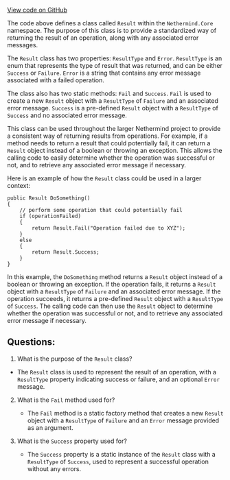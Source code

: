 [View code on GitHub](https://github.com/NethermindEth/nethermind/src/Nethermind/Nethermind.Core/Result.cs)

The code above defines a class called `Result` within the `Nethermind.Core` namespace. The purpose of this class is to provide a standardized way of returning the result of an operation, along with any associated error messages. 

The `Result` class has two properties: `ResultType` and `Error`. `ResultType` is an enum that represents the type of result that was returned, and can be either `Success` or `Failure`. `Error` is a string that contains any error message associated with a failed operation. 

The class also has two static methods: `Fail` and `Success`. `Fail` is used to create a new `Result` object with a `ResultType` of `Failure` and an associated error message. `Success` is a pre-defined `Result` object with a `ResultType` of `Success` and no associated error message. 

This class can be used throughout the larger Nethermind project to provide a consistent way of returning results from operations. For example, if a method needs to return a result that could potentially fail, it can return a `Result` object instead of a boolean or throwing an exception. This allows the calling code to easily determine whether the operation was successful or not, and to retrieve any associated error message if necessary. 

Here is an example of how the `Result` class could be used in a larger context:

```
public Result DoSomething()
{
    // perform some operation that could potentially fail
    if (operationFailed)
    {
        return Result.Fail("Operation failed due to XYZ");
    }
    else
    {
        return Result.Success;
    }
}
```

In this example, the `DoSomething` method returns a `Result` object instead of a boolean or throwing an exception. If the operation fails, it returns a `Result` object with a `ResultType` of `Failure` and an associated error message. If the operation succeeds, it returns a pre-defined `Result` object with a `ResultType` of `Success`. The calling code can then use the `Result` object to determine whether the operation was successful or not, and to retrieve any associated error message if necessary.
## Questions: 
 1. What is the purpose of the `Result` class?
   - The `Result` class is used to represent the result of an operation, with a `ResultType` property indicating success or failure, and an optional `Error` message.

2. What is the `Fail` method used for?
   - The `Fail` method is a static factory method that creates a new `Result` object with a `ResultType` of `Failure` and an `Error` message provided as an argument.

3. What is the `Success` property used for?
   - The `Success` property is a static instance of the `Result` class with a `ResultType` of `Success`, used to represent a successful operation without any errors.